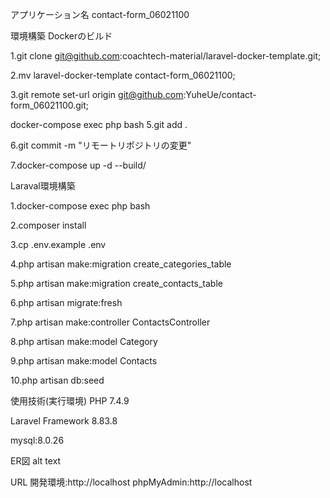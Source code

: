 アプリケーション名
contact-form_06021100

環境構築
Dockerのビルド

1.git clone git@github.com:coachtech-material/laravel-docker-template.git;

2.mv laravel-docker-template contact-form_06021100;

3.git remote set-url origin git@github.com:YuheUe/contact-form_06021100.git;

docker-compose exec php bash
5.git add .

6.git commit -m "リモートリポジトリの変更"

7.docker-compose up -d --build/

Laraval環境構築

1.docker-compose exec php bash

2.composer install

3.cp .env.example .env

4.php artisan make:migration create_categories_table

5.php artisan make:migration create_contacts_table

6.php artisan migrate:fresh

7.php artisan make:controller ContactsController

8.php artisan make:model Category

9.php artisan make:model Contacts

10.php artisan db:seed

使用技術(実行環境)
PHP 7.4.9

Laravel Framework 8.83.8

mysql:8.0.26

ER図
alt text

URL
開発環境:http://localhost phpMyAdmin:http://localhost